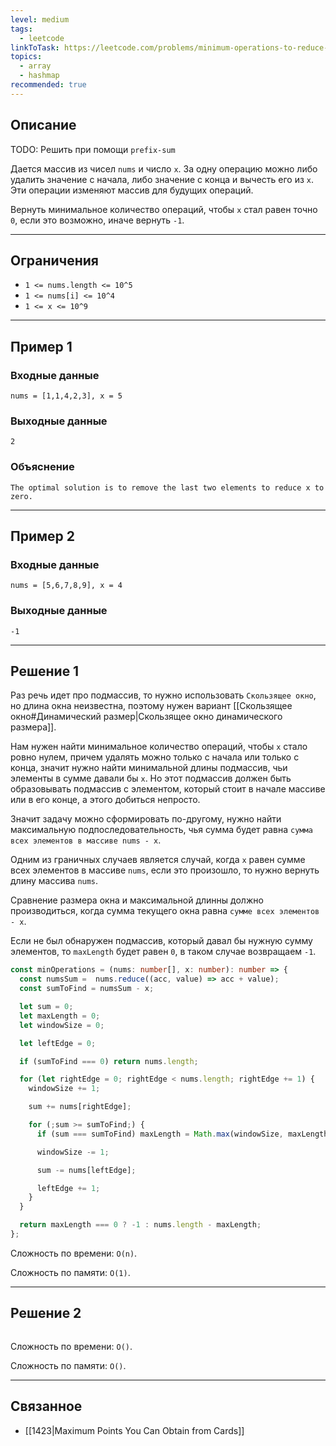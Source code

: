 ```yaml
---
level: medium
tags:
  - leetcode
linkToTask: https://leetcode.com/problems/minimum-operations-to-reduce-x-to-zero/description/
topics:
  - array
  - hashmap
recommended: true
---
```

## Описание

TODO: Решить при помощи `prefix-sum`

Дается массив из чисел `nums` и число `x`. За одну операцию можно либо удалить значение с начала, либо значение с конца и вычесть его из `x`. Эти операции изменяют массив для будущих операций.

Вернуть минимальное количество операций, чтобы `x` стал равен точно `0`, если это возможно, иначе вернуть `-1`.

---
## Ограничения

- `1 <= nums.length <= 10^5`
- `1 <= nums[i] <= 10^4`
- `1 <= x <= 10^9`

---
## Пример 1

### Входные данные

```
nums = [1,1,4,2,3], x = 5
```
### Выходные данные

```
2
```
### Объяснение

```
The optimal solution is to remove the last two elements to reduce x to zero.
```

---
## Пример 2

### Входные данные

```
nums = [5,6,7,8,9], x = 4
```
### Выходные данные

```
-1
```

---
## Решение 1

Раз речь идет про подмассив, то нужно использовать `Скользящее окно`, но длина окна неизвестна, поэтому нужен вариант [[Скользящее окно#Динамический размер|Скользящее окно динамического размера]].

Нам нужен найти минимальное количество операций, чтобы `x` стало ровно нулем, причем удалять можно только с начала или только с конца, значит нужно найти минимальной длины подмассив, чьи элементы в сумме давали бы `x`. Но этот подмассив должен быть образовывать подмассив с элементом, который стоит в начале массиве или в его конце, а этого добиться непросто.

Значит задачу можно сформировать по-другому, нужно найти максимальную подпоследовательность, чья сумма будет равна `сумма всех элементов в массиве nums - x`.

Одним из граничных случаев является случай, когда `x` равен сумме всех элементов в массиве `nums`, если это произошло, то нужно вернуть длину массива `nums`.

Сравнение размера окна и максимальной длинны должно производиться, когда сумма текущего окна равна `сумме всех элементов - x`.

Если не был обнаружен подмассив, который давал бы нужную сумму элементов, то `maxLength` будет равен `0`, в таком случае возвращаем `-1`.

```typescript
const minOperations = (nums: number[], x: number): number => {
  const numsSum =  nums.reduce((acc, value) => acc + value);
  const sumToFind = numsSum - x;

  let sum = 0;
  let maxLength = 0;
  let windowSize = 0;

  let leftEdge = 0;

  if (sumToFind === 0) return nums.length;

  for (let rightEdge = 0; rightEdge < nums.length; rightEdge += 1) {
    windowSize += 1;

    sum += nums[rightEdge];

    for (;sum >= sumToFind;) {
      if (sum === sumToFind) maxLength = Math.max(windowSize, maxLength);

      windowSize -= 1;

      sum -= nums[leftEdge];

      leftEdge += 1;
    }
  }

  return maxLength === 0 ? -1 : nums.length - maxLength;
};
```

Сложность по времени: `O(n)`.

Сложность по памяти: `O(1)`.

---
## Решение 2

```typescript

```

Сложность по времени: `O()`.

Сложность по памяти: `O()`.

---
## Связанное

- [[1423|Maximum Points You Can Obtain from Cards]]